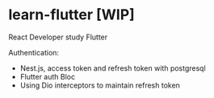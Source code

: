 # learn-flutter [WIP]
React Developer study Flutter

Authentication:
  - Nest.js, access token and refresh token with postgresql
  - Flutter auth Bloc
  - Using Dio interceptors to maintain refresh token

